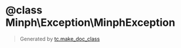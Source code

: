 # @class Minph\Exception\MinphException




>Generated by [tc.make_doc_class](https://github.com/ISSKJ/toolc-dist/)
